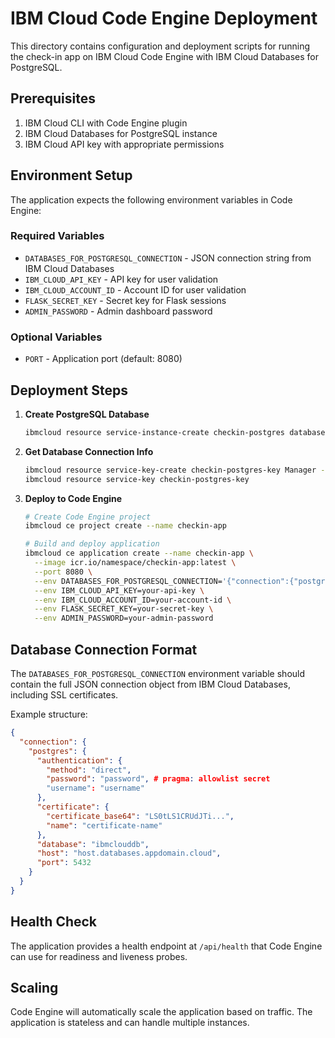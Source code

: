 # IBM Cloud Code Engine Deployment

This directory contains configuration and deployment scripts for running the check-in app on IBM Cloud Code Engine with IBM Cloud Databases for PostgreSQL.

## Prerequisites

1. IBM Cloud CLI with Code Engine plugin
2. IBM Cloud Databases for PostgreSQL instance
3. IBM Cloud API key with appropriate permissions

## Environment Setup

The application expects the following environment variables in Code Engine:

### Required Variables
- `DATABASES_FOR_POSTGRESQL_CONNECTION` - JSON connection string from IBM Cloud Databases
- `IBM_CLOUD_API_KEY` - API key for user validation
- `IBM_CLOUD_ACCOUNT_ID` - Account ID for user validation
- `FLASK_SECRET_KEY` - Secret key for Flask sessions
- `ADMIN_PASSWORD` - Admin dashboard password

### Optional Variables
- `PORT` - Application port (default: 8080)

## Deployment Steps

1. **Create PostgreSQL Database**
   ```bash
   ibmcloud resource service-instance-create checkin-postgres databases-for-postgresql standard us-south
   ```

2. **Get Database Connection Info**
   ```bash
   ibmcloud resource service-key-create checkin-postgres-key Manager --instance-name checkin-postgres
   ibmcloud resource service-key checkin-postgres-key
   ```

3. **Deploy to Code Engine**
   ```bash
   # Create Code Engine project
   ibmcloud ce project create --name checkin-app
   
   # Build and deploy application
   ibmcloud ce application create --name checkin-app \
     --image icr.io/namespace/checkin-app:latest \
     --port 8080 \
     --env DATABASES_FOR_POSTGRESQL_CONNECTION='{"connection":{"postgres":{"..."}}}' \
     --env IBM_CLOUD_API_KEY=your-api-key \
     --env IBM_CLOUD_ACCOUNT_ID=your-account-id \
     --env FLASK_SECRET_KEY=your-secret-key \
     --env ADMIN_PASSWORD=your-admin-password
   ```

## Database Connection Format

The `DATABASES_FOR_POSTGRESQL_CONNECTION` environment variable should contain the full JSON connection object from IBM Cloud Databases, including SSL certificates.

Example structure:
```json
{
  "connection": {
    "postgres": {
      "authentication": {
        "method": "direct",
        "password": "password", # pragma: allowlist secret
        "username": "username"
      },
      "certificate": {
        "certificate_base64": "LS0tLS1CRUdJTi...",
        "name": "certificate-name"
      },
      "database": "ibmclouddb",
      "host": "host.databases.appdomain.cloud",
      "port": 5432
    }
  }
}
```

## Health Check

The application provides a health endpoint at `/api/health` that Code Engine can use for readiness and liveness probes.

## Scaling

Code Engine will automatically scale the application based on traffic. The application is stateless and can handle multiple instances.
